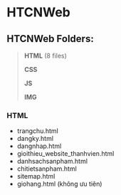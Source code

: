 # HTCNWeb
## HTCNWeb Folders:

> **HTML** (8 files)
>
> **CSS**
>
> **JS**
>
> **IMG**

### HTML

- trangchu.html
- dangky.html
- dangnhap.html
- gioithieu_website_thanhvien.html
- danhsachsanpham.html
- chitietsanpham.html
- sitemap.html
- giohang.html (không ưu tiên)
